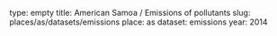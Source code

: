 type: empty
title: American Samoa / Emissions of pollutants
slug: places/as/datasets/emissions
place: as
dataset: emissions
year: 2014
